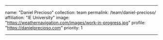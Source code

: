 ---

name: "Daniel Precioso"
collection: team
permalink: /team/daniel-precioso/
affiliation: "IE University"
image: "https://weathernavigation.com/images/work-in-progress.jpg"
profile: "https://danielprecioso.com"
priority: 1

---